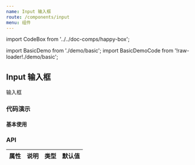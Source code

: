 ```yaml
---
name: Input 输入框
route: /components/input
menu: 组件
---
```


import CodeBox from '../../doc-comps/happy-box';

import BasicDemo from './demo/basic';
import BasicDemoCode from '!raw-loader!./demo/basic';

## Input 输入框

输入框

### 代码演示

#### 基本使用

<CodeBox code={BasicDemoCode} title="" desc="">
  <BasicDemo></BasicDemo>
</CodeBox>


### API

| 属性 | 说明 | 类型 | 默认值 |
| ---- | ---- | ---- | ------ |
